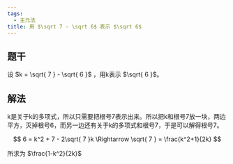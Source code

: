```yaml
---
tags:
  - 主元法
title: 用 $\sqrt 7 - \sqrt 6$ 表示 $\sqrt 6$
---
```


## 题干

设 $k = \sqrt{ 7 } - \sqrt{ 6 }$ ，用k表示 $\sqrt{ 6 }$。

## 解法

k是关于k的多项式，所以只需要把根号7表示出来。所以把k和根号7放一块，两边平方，灭掉根号6，而另一边还有关于k的多项式和根号7，于是可以解得根号7。

$$
6 = k^2 + 7 - 2\sqrt{ 7 }k \Rightarrow \sqrt{ 7 } = \frac{k^2+1}{2k}
$$

所求为 $\frac{1-k^2}{2k}$

